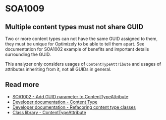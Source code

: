 # SOA1009

## Multiple content types must not share GUID

Two or more content types can not have the same GUID assigned to them, they must be unique for Optimizely to be able to tell them apart. See documentation for SOA1002 example of benefits and important details surrounding the GUID.

This analyzer only considers usages of `ContentTypeAttribute` and usages of attributes inheriting from it, not all GUIDs in general.

## Read more
- [SOA1002 - Add GUID parameter to ContentTypeAttribute](https://github.com/Stekeblad/stekeblad.optimizely.analyzers/blob/master/doc/Analyzers/SOA1002.md)
- [Developer documentation - Content Type](https://docs.developers.optimizely.com/content-cloud/v12.0.0-content-cloud/docs/content-types)
- [Developer documentation - Refacoring content type classes](https://docs.developers.optimizely.com/content-cloud/v12.0.0-content-cloud/docs/refactoring-content-type-classes)
- [Class library - ContentTypeAttribute](https://world.optimizely.com/CsClassLibraries/cms/EPiServer.DataAnnotations.ContentTypeAttribute?version=12)